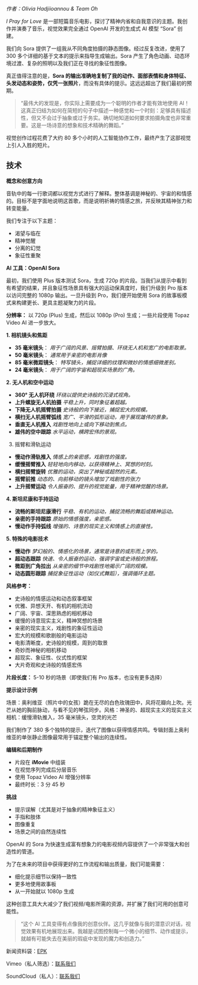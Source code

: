 *作者：Olivia Hadjiioannou & Team Oh*

*I Pray for Love* 是一部短篇音乐电影，探讨了精神内省和自我意识的主题。我创作并演奏了音乐，视觉效果完全通过 OpenAI 开发的生成式 AI 模型 “Sora” 创建。

我们向 Sora 提供了一组我从不同角度拍摄的静态图像。经过反复改进，使用了 300 多个详细的基于文本的提示来指导生成输出。Sora 产生了角色动画、动态环境过渡、复杂的照明以及我们正在寻找的象征性图像。

真正值得注意的是，**Sora 的输出准确地复制了我的动作、面部表情和身体特征、头发动态和姿势，仅凭一张照片**，而没有具体的提示。这远远超出了我们最初的预期。

> “最伟大的发现是，你实际上需要成为一个聪明的作者才能有效地使用 AI！这真正归结为如何在简短的句子中描述一种感觉和一个时刻：足够具有描述性，但又不会过于抽象或过于务实。确切地知道如何要求拍摄角度也非常重要。这是一场诗意的想象和技术精确的舞蹈。”

视觉创作过程花费了大约 80 多个小时的人工智能协作工作，最终产生了这部视觉上引人入胜的短片。

## **技术**

**概念和创意方向**

音轨中的每一行歌词都以视觉方式进行了解释。整体基调是神秘的、宇宙的和情感的。目标不是字面地说明这首歌，而是说明祈祷的情感之旅，并反映其精神张力和转变能量。

我们专注于以下主题：

* 渴望与临在
* 精神觉醒
* 分离的幻觉
* 象征性重聚

**AI 工具：OpenAI Sora**

最初，我们使用 Plus 版本测试 Sora，生成 720p 的片段。当我们从提示中看到有希望的结果，并且象征性场景具有强大的运动保真度时，我们升级到 Pro 版本以访问完整的 1080p 输出。一旦升级到 Pro，我们便开始使用 Sora 的故事板模式来构建更长、更具主题凝聚力的片段。

**分辨率：** 以 720p (Plus) 生成，然后以 1080p (Pro) 生成；一些片段使用 Topaz Video AI 进一步放大。

**1. 相机镜头和焦距**

* **35 毫米镜头**：
    *用于广阔的风景、摇臂拍摄、环绕无人机和宽广的电影取景。*
* **50 毫米镜头**：
    *通常用于亲密的电影肖像*
* **85 毫米微距镜头**：
    *特写镜头，捕捉详细的纹理和微妙的情感细微差别。*
* **24 毫米镜头**：
    *用于广阔的宇宙和超现实场景的广角。*

**2. 无人机和空中运动**

* **360° 无人机环绕** *环绕以提供史诗般的沉浸式视角。*
* **上升螺旋无人机拍摄** *平稳上升，同时象征着超越。*
* **下降无人机摇臂拍摄** *史诗般的向下接近，捕捉宏大的规模。*
* **横扫无人机摇臂弧线** *宽广、平滑的弧形运动，用于展现雄伟的景象。*
* **垂直无人机推入** *戏剧性地向上或向下移动到焦点。*
* **雄伟的空中跟踪** *水平运动，横跨宏伟的景观。*

3. 摇臂和滑轨运动

* **慢动作滑轨推入** *情感上的亲密感，戏剧性的强度。*
* **缓慢摇臂推入** *轻轻地向内移动，以获得精神上、冥想的时刻。*
* **横扫摇臂旋转** *优雅的运动，突出了神秘或超然的元素。*
* **摇臂前推** *动态的、向前移动的镜头增加了戏剧性的张力*
* **上升摇臂运动** *令人振奋的、提升的视觉能量，用于精神觉醒的场景。*

**4. 斯坦尼康和手持运动**

* **流畅的斯坦尼康滑行** *平稳、有机的运动，捕捉流畅的舞蹈或精神运动。*
* **亲密的手持跟踪** *原始的情感强度，亲密感。*
* **慢动作手持弧线** *增强的、诗意的现实主义和情感上的直接性。*

**5. 特殊的电影技术**

* **慢动作** *梦幻般的、情感化的场景，通常是诗意的或形而上学的。*
* **超动态跟踪** *快速、令人振奋的运动，强调宇宙或史诗般的旅程。*
* **微距到广角拉出** *从亲密的细节中戏剧性地揭示广阔的规模。*
* **动态圆形跟踪** *捕捉象征性运动（如仪式舞蹈），强调循环主题。*

**风格参考：**

* 史诗般的情感运动和动态叙事框架
* 优雅、异想天开、有机的相机流动
* 广阔、宇宙、深思熟虑的相机移动
* 缓慢的诗意现实主义，精神冥想的场景
* 亲密的现实主义，戏剧性的象征性运动
* 宏大的规模和歌剧般的电影运动
* 电影清晰度，史诗般的规模，周到的取景
* 奇妙而神秘的相机移动
* 超现实、象征性、仪式性的框架
* 大片奇观和史诗般的情感宏伟

**片段长度：** 5-10 秒的场景（即使我们有 Pro 版本，也没有更多选择）

**提示设计示例**

场景：奥利维亚（照片中的女孩）跪在无尽的白色玫瑰田中，风将花瓣向上吹。光芒从她的胸前脉动，与看不见的琴弦同步。风格：神圣的、超现实主义的现实主义 相机：缓慢滑轨推入，35 毫米镜头，空灵的光芒

我们制作了 380 多个独特的提示，迭代了图像以获得情感共鸣。专辑封面上奥利维亚的单张静止图像最常用于锚定整个输出的连续性。

**编辑和后期制作**

* 片段在 **iMovie** 中组装
* 在视觉序列完成后分层音乐
* 使用 Topaz Video AI 增强分辨率
* 最终时长：3 分 45 秒

**挑战**

* 提示误解（尤其是对于抽象的精神象征主义）
* 手指和肢体
* 图像重复
* 场景之间的自然连续性

OpenAI 的 Sora 为快速生成富有想象力的电影视频内容提供了一个非常强大和创造性的管道。

为了在未来的项目中获得更好的工作流程和输出质量，我们可能需要：

* 细化提示细节以保持一致性
* 更多地使用故事板
* 从一开始就以 1080p 生成

这种创意工具大大减少了我们视频/电影所需的资源，并扩展了我们可用的创意可能性。

> “这个 AI 工具变得有点像我的创意伙伴。这几乎就像与我的潜意识对话，视觉效果有机地展现出来。我越是试图控制每一个微小的细节、动作或提示，就越有可能失去在美丽的瑕疵中发现的魔力和创造力。”

新闻资料袋：[EPK](https://olitunes.com/oh-olivia-hadjiioannou-epk/)

Vimeo（私人筛选）：[联系我们](https://olitunes.com/contact-oh/)

SoundCloud（私人）：[联系我们](https://olitunes.com/contact-oh/)